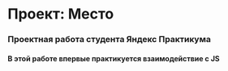 # Проект: Место

### Проектная работа студента Яндекс Практикума

#### В этой работе впервые практикуется взаимодействие с JS
